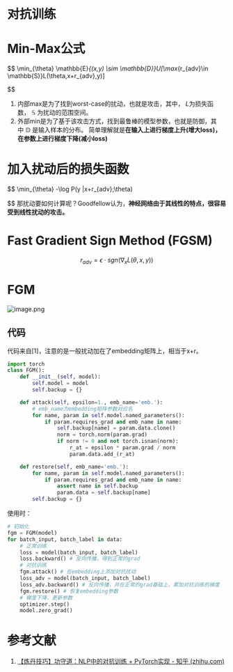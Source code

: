 # 对抗训练

# Min-Max公式

$$
\min_{\theta} \mathbb{E}_{(x,y) \sim \mathbb{D}}U[\max_{r_{adv}\in \mathbb{S}}L(\theta,x+r_{adv},y)]

$$

1. 内部max是为了找到worst-case的扰动，也就是攻击，其中， $L$为损失函数， $\mathbb{S}$ 为扰动的范围空间。
2. 外部min是为了基于该攻击方式，找到最鲁棒的模型参数，也就是防御，其中 $\mathbb{D}$ 是输入样本的分布。
简单理解就是**在输入上进行梯度上升(增大loss)，在参数上进行梯度下降(减小loss)**

# 加入扰动后的损失函数

$$
\min_{\theta} -\log P(y |x+r_{adv};\theta)

$$
那扰动要如何计算呢？Goodfellow认为，**神经网络由于其线性的特点，很容易受到线性扰动的攻击。**
# Fast Gradient Sign Method (FGSM)
$$
r_{adv} =  \epsilon \cdot sgn(\nabla_{x}L(\theta,x,y))
$$
# FGM
![image.png](https://cdn.jsdelivr.net/gh/vllbc/img4blog//image/20240220215658.png)
## 代码
代码来自[1]，注意的是一般扰动加在了embedding矩阵上，相当于x+r。
```python
import torch
class FGM():
    def __init__(self, model):
        self.model = model
        self.backup = {}

    def attack(self, epsilon=1., emb_name='emb.'):
        # emb_name为embedding矩阵参数对应名
        for name, param in self.model.named_parameters():
            if param.requires_grad and emb_name in name:
                self.backup[name] = param.data.clone()
                norm = torch.norm(param.grad)
                if norm != 0 and not torch.isnan(norm):
                    r_at = epsilon * param.grad / norm
                    param.data.add_(r_at)

    def restore(self, emb_name='emb.'):
        for name, param in self.model.named_parameters():
            if param.requires_grad and emb_name in name: 
                assert name in self.backup
                param.data = self.backup[name]
        self.backup = {}
```

使用时：

```python
# 初始化
fgm = FGM(model)
for batch_input, batch_label in data:
    # 正常训练
    loss = model(batch_input, batch_label)
    loss.backward() # 反向传播，得到正常的grad
    # 对抗训练
    fgm.attack() # 在embedding上添加对抗扰动
    loss_adv = model(batch_input, batch_label)
    loss_adv.backward() # 反向传播，并在正常的grad基础上，累加对抗训练的梯度
    fgm.restore() # 恢复embedding参数
    # 梯度下降，更新参数
    optimizer.step()
    model.zero_grad()
```
# 参考文献

1. [【炼丹技巧】功守道：NLP中的对抗训练 + PyTorch实现 - 知乎 (zhihu.com)](https://zhuanlan.zhihu.com/p/91269728)

